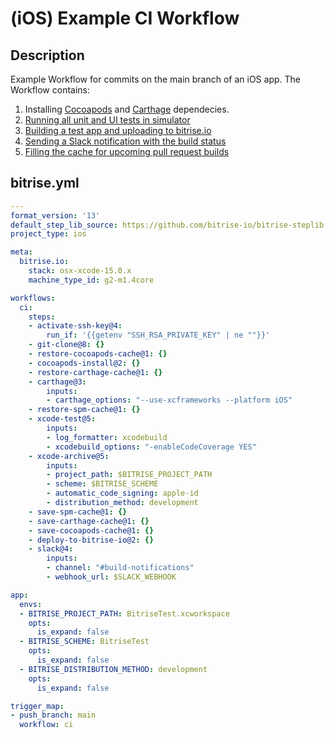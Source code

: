 # (iOS) Example CI Workflow

## Description

Example Workflow for commits on the main branch of an iOS app. The Workflow contains:

1. Installing [Cocoapods](/recipes/ios-key-cache-cocoapods.md) and [Carthage](/recipes/ios-install-carthage-dependencies.md) dependecies.
2. [Running all unit and UI tests in simulator](/recipes/ios-simulator-test.md)
3. [Building a test app and uploading to bitrise.io](/recipes/ios-deploy-to-bitrise.md)
4. [Sending a Slack notification with the build status](/recipes/slack-send-build-status.md)
5. [Filling the cache for upcoming pull request builds](/recipes/pull-request-build-caching.md)

## bitrise.yml

```yaml
---
format_version: '13'
default_step_lib_source: https://github.com/bitrise-io/bitrise-steplib.git
project_type: ios

meta:
  bitrise.io:
    stack: osx-xcode-15.0.x
    machine_type_id: g2-m1.4core

workflows:
  ci:
    steps:
    - activate-ssh-key@4:
        run_if: '{{getenv "SSH_RSA_PRIVATE_KEY" | ne ""}}'
    - git-clone@8: {}
    - restore-cocoapods-cache@1: {}
    - cocoapods-install@2: {}
    - restore-carthage-cache@1: {}
    - carthage@3:
        inputs:
        - carthage_options: "--use-xcframeworks --platform iOS"
    - restore-spm-cache@1: {}
    - xcode-test@5:
        inputs:
        - log_formatter: xcodebuild
        - xcodebuild_options: "-enableCodeCoverage YES"
    - xcode-archive@5:
        inputs:
        - project_path: $BITRISE_PROJECT_PATH
        - scheme: $BITRISE_SCHEME
        - automatic_code_signing: apple-id
        - distribution_method: development
    - save-spm-cache@1: {}
    - save-carthage-cache@1: {}
    - save-cocoapods-cache@1: {}
    - deploy-to-bitrise-io@2: {}
    - slack@4:
        inputs:
        - channel: "#build-notifications"
        - webhook_url: $SLACK_WEBHOOK

app:
  envs:
  - BITRISE_PROJECT_PATH: BitriseTest.xcworkspace
    opts:
      is_expand: false
  - BITRISE_SCHEME: BitriseTest
    opts:
      is_expand: false
  - BITRISE_DISTRIBUTION_METHOD: development
    opts:
      is_expand: false

trigger_map:
- push_branch: main
  workflow: ci
```
